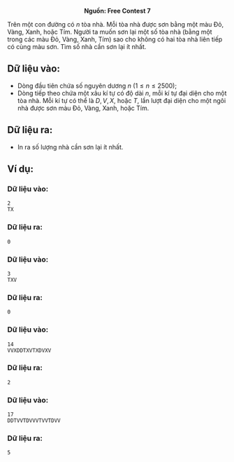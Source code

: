 **<center>Nguồn: Free Contest 7</center>**

Trên một con đường có $n$ tòa nhà. Mỗi tòa nhà được sơn bằng một màu Đỏ, Vàng, Xanh, hoặc Tím. Người ta muốn sơn lại một số tòa nhà (bằng một trong các màu Đỏ, Vàng, Xanh, Tím) sao cho không có hai tòa nhà liên tiếp có cùng màu sơn. Tìm số nhà cần sơn lại ít nhất.

## Dữ liệu vào:
- Dòng đầu tiên chứa số nguyên dương $n\ (1 ≤ n ≤ 2500)$;
- Dòng tiếp theo chứa một xâu kí tự có độ dài $n$, mỗi kí tự đại diện cho một tòa nhà. Mỗi kí tự có thể là $D, V, X$, hoặc $T$, lần lượt đại diện cho một ngôi nhà được sơn màu Đỏ, Vàng, Xanh, hoặc Tím.

## Dữ liệu ra:
- In ra số lượng nhà cần sơn lại ít nhất.

## Ví dụ:
### Dữ liệu vào:
```
2
TX
```

### Dữ liệu ra:
```
0
```

### Dữ liệu vào:
```
3
TXV
```

### Dữ liệu ra:
```
0
```

### Dữ liệu vào:
```
14
VVXDDTXVTXDVXV
```

### Dữ liệu ra:
```
2
```

### Dữ liệu vào:
```
17
DDTVVTDVVVTVVTDVV
```

### Dữ liệu ra:
```
5
```